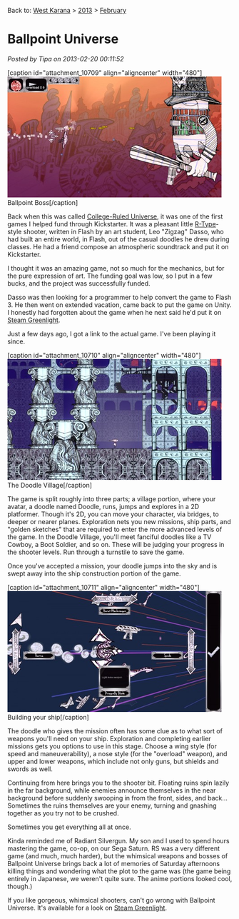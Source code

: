 Back to: [West Karana](/posts/westkarana.md) > [2013](/posts/2013/westkarana.md) > [February](./westkarana.md)
# Ballpoint Universe

*Posted by Tipa on 2013-02-20 00:11:52*

[caption id="attachment\_10709" align="aligncenter" width="480"][![Ballpoint Boss](../../../uploads/2013/02/ballpoint2-70-2013-02-19-23-15-03-00-480x271.jpg)](../../../uploads/2013/02/ballpoint2-70-2013-02-19-23-15-03-00.jpg) Ballpoint Boss[/caption]

Back when this was called [College-Ruled Universe](http://www.kickstarter.com/projects/1075607244/college-ruled-universe), it was one of the first games I helped fund through Kickstarter. It was a pleasant little [R-Type](http://en.wikipedia.org/wiki/R-Type)-style shooter, written in Flash by an art student, Leo "Zigzag" Dasso, who had built an entire world, in Flash, out of the casual doodles he drew during classes. He had a friend compose an atmospheric soundtrack and put it on Kickstarter.

I thought it was an amazing game, not so much for the mechanics, but for the pure expression of art. The funding goal was low, so I put in a few bucks, and the project was successfully funded.

Dasso was then looking for a programmer to help convert the game to Flash 3. He then went on extended vacation, came back to put the game on Unity. I honestly had forgotten about the game when he next said he'd put it on [Steam Greenlight](http://steamcommunity.com/sharedfiles/filedetails/?id=100519979).

Just a few days ago, I got a link to the actual game. I've been playing it since.

[caption id="attachment\_10710" align="aligncenter" width="480"][![The Doodle Village](../../../uploads/2013/02/ballpoint2-70-2013-02-19-23-01-43-42-480x271.jpg)](../../../uploads/2013/02/ballpoint2-70-2013-02-19-23-01-43-42.jpg) The Doodle Village[/caption]

The game is split roughly into three parts; a village portion, where your avatar, a doodle named Doodle, runs, jumps and explores in a 2D platformer. Though it's 2D, you can move your character, via bridges, to deeper or nearer planes. Exploration nets you new missions, ship parts, and "golden sketches" that are required to enter the more advanced levels of the game. In the Doodle Village, you'll meet fanciful doodles like a TV Cowboy, a Boot Soldier, and so on. These will be judging your progress in the shooter levels. Run through a turnstile to save the game.

Once you've accepted a mission, your doodle jumps into the sky and is swept away into the ship construction portion of the game.

[caption id="attachment\_10711" align="aligncenter" width="480"][![Building your ship](../../../uploads/2013/02/ballpoint2-70-2013-02-19-23-02-52-95-480x271.jpg)](../../../uploads/2013/02/ballpoint2-70-2013-02-19-23-02-52-95.jpg) Building your ship[/caption]

The doodle who gives the mission often has some clue as to what sort of weapons you'll need on your ship. Exploration and completing earlier missions gets you options to use in this stage. Choose a wing style (for speed and maneuverability), a nose style (for the "overload" weapon), and upper and lower weapons, which include not only guns, but shields and swords as well.

Continuing from here brings you to the shooter bit. Floating ruins spin lazily in the far background, while enemies announce themselves in the near background before suddenly swooping in from the front, sides, and back... Sometimes the ruins themselves are your enemy, turning and gnashing together as you try not to be crushed.

Sometimes you get everything all at once.

Kinda reminded me of Radiant Silvergun. My son and I used to spend hours mastering the game, co-op, on our Sega Saturn. RS was a very different game (and much, much harder), but the whimsical weapons and bosses of Ballpoint Universe brings back a lot of memories of Saturday afternoons killing things and wondering what the plot to the game was (the game being entirely in Japanese, we weren't quite sure. The anime portions looked cool, though.)

If you like gorgeous, whimsical shooters, can't go wrong with Ballpoint Universe. It's available for a look on [Steam Greenlight](http://steamcommunity.com/sharedfiles/filedetails/?id=100519979).

